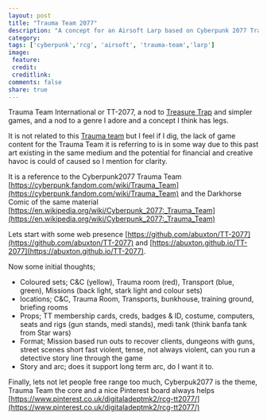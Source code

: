 ```yaml
---
layout: post
title: "Trauma Team 2077"
description: "A concept for an Airsoft Larp based on Cyberpunk 2077 Trauma Team International"
category:
tags: ['cyberpunk','rcg', 'airsoft', 'trauma-team','larp']
image:
 feature:
 credit:
 creditlink:
comments: false
share: true
---
```



Trauma Team International or TT-2077, a nod to [Treasure Trap](https://en.wikipedia.org/wiki/Treasure_Trap) and simpler games, and a nod to a genre I adore and a concept I think has legs.

It is not related to this [Trauma team](https://en.wikipedia.org/wiki/Trauma_Team) but I feel if I dig, the lack of game content for the Trauma Team it is referring to is in some way due to this past art existing in the same medium and the potential for financial and creative havoc is could of caused so I mention for clarity.

It is a reference to the Cyberpunk2077 Trauma Team [https://cyberpunk.fandom.com/wiki/Trauma_Team](https://cyberpunk.fandom.com/wiki/Trauma_Team) and the Darkhorse Comic of the same material [https://en.wikipedia.org/wiki/Cyberpunk_2077:_Trauma_Team](https://en.wikipedia.org/wiki/Cyberpunk_2077:_Trauma_Team)

Lets start with some web presence [https://github.com/abuxton/TT-2077](https://github.com/abuxton/TT-2077) and [https://abuxton.github.io/TT-2077](https://abuxton.github.io/TT-2077).


Now some initial thoughts;

- Coloured sets; C&C (yellow), Trauma room (red), Transport (blue, green), Missions (back light, stark light and colour sets)
- locations; C&C, Trauma Room, Transports, bunkhouse, training ground, briefing rooms
- Props; TT membership cards, creds, badges & ID, costume, computers, seats and rigs (gun stands, medi stands), medi tank (think banfa tank from Star wars)
- Format; Mission based run outs to recover clients, dungeons with guns, street scenes short fast violent, tense, not always violent, can you run a detective story line through the game
- Story and arc; does it support long term arc, do I want it to.

Finally, lets not let people free range too much, Cyberpuk2077 is the theme, Trauma Team the core and a nice Pinterest board always helps [https://www.pinterest.co.uk/digitaladeptmk2/rcg-tt2077/](https://www.pinterest.co.uk/digitaladeptmk2/rcg-tt2077/)
